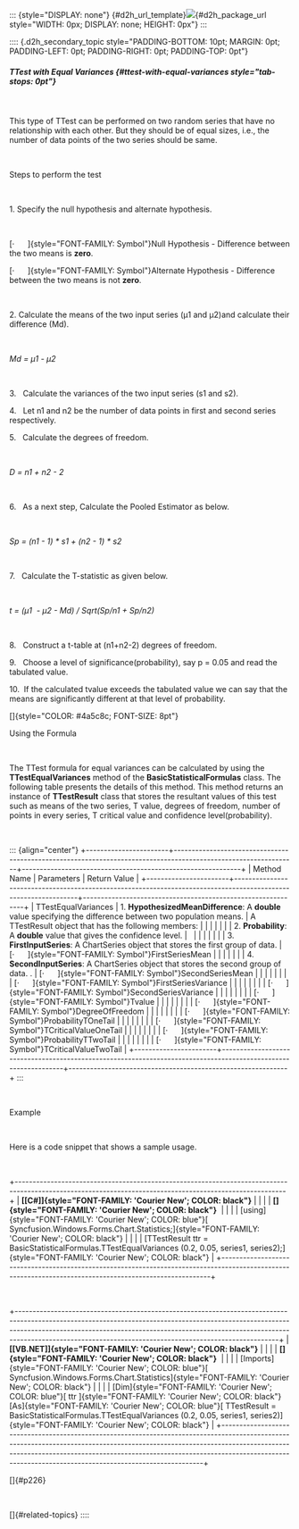 ::: {style="DISPLAY: none"}
[](ms-xhelp:///?Id=d2h_url_template){#d2h_url_template}![](!package_url!){#d2h_package_url style="WIDTH: 0px; DISPLAY: none; HEIGHT: 0px"}
:::

:::: {.d2h_secondary_topic style="PADDING-BOTTOM: 10pt; MARGIN: 0pt; PADDING-LEFT: 0pt; PADDING-RIGHT: 0pt; PADDING-TOP: 0pt"}
##### TTest with Equal Variances {#ttest-with-equal-variances style="tab-stops: 0pt"}

 

This type of TTest can be performed on two random series that have no relationship with each other. But they should be of equal sizes, i.e., the number of data points of the two series should be same.

 

Steps to perform the test

 

1\. Specify the null hypothesis and alternate hypothesis.

 

[·      ]{style="FONT-FAMILY: Symbol"}Null Hypothesis - Difference between the two means is **zero**.

[·      ]{style="FONT-FAMILY: Symbol"}Alternate Hypothesis - Difference between the two means is not **zero**.

 

2\. Calculate the means of the two input series (µ1 and µ2)and calculate their difference (Md).

 

*Md = µ1 - µ2*

 

3.   Calculate the variances of the two input series (s1 and s2).

4.   Let n1 and n2 be the number of data points in first and second series respectively.

5.   Calculate the degrees of freedom.

 

*D = n1 + n2 - 2*

 

6.   As a next step, Calculate the Pooled Estimator as below.

 

*Sp = (n1 - 1) \* s1 + (n2 - 1) \* s2*

 

7.   Calculate the T-statistic as given below.

 

*t = (µ1  - µ2 - Md) / Sqrt(Sp/n1 + Sp/n2)*

 

8.   Construct a t-table at (n1+n2-2) degrees of freedom.

9.   Choose a level of significance(probability), say p = 0.05 and read the tabulated value.

10.  If the calculated tvalue exceeds the tabulated value we can say that the means are significantly different at that level of probability.

[]{style="COLOR: #4a5c8c; FONT-SIZE: 8pt"} 

Using the Formula

 

The TTest formula for equal variances can be calculated by using the **TTestEqualVariances** method of the **BasicStatisticalFormulas** class. The following table presents the details of this method. This method returns an instance of **TTestResult** class that stores the resultant values of this test such as means of the two series, T value, degrees of freedom, number of points in every series, T critical value and confidence level(probability).

 

::: {align="center"}
+-----------------------+----------------------------------------------------------------------------------------------------------------+-------------------------------------------------------------+
| Method Name           | Parameters                                                                                                     | Return Value                                                |
+-----------------------+----------------------------------------------------------------------------------------------------------------+-------------------------------------------------------------+
| TTestEqualVariances   | 1\. **HypothesizedMeanDifference**: A **double** value specifying the difference between two population means. | A TTestResult object that has the following members:        |
|                       |                                                                                                                |                                                             |
|                       | 2\. **Probability**: A **double** value that gives the confidence level.                                       |                                                             |
|                       |                                                                                                                |                                                             |
|                       | 3\. **FirstInputSeries**: A ChartSeries object that stores the first group of data.                            | [·      ]{style="FONT-FAMILY: Symbol"}FirstSeriesMean       |
|                       |                                                                                                                |                                                             |
|                       | 4\. **SecondInputSeries**: A ChartSeries object that stores the second group of data. .                        | [·      ]{style="FONT-FAMILY: Symbol"}SecondSeriesMean      |
|                       |                                                                                                                |                                                             |
|                       |                                                                                                                | [·      ]{style="FONT-FAMILY: Symbol"}FirstSeriesVariance   |
|                       |                                                                                                                |                                                             |
|                       |                                                                                                                | [·      ]{style="FONT-FAMILY: Symbol"}SecondSeriesVariance  |
|                       |                                                                                                                |                                                             |
|                       |                                                                                                                | [·      ]{style="FONT-FAMILY: Symbol"}Tvalue                |
|                       |                                                                                                                |                                                             |
|                       |                                                                                                                | [·      ]{style="FONT-FAMILY: Symbol"}DegreeOfFreedom       |
|                       |                                                                                                                |                                                             |
|                       |                                                                                                                | [·      ]{style="FONT-FAMILY: Symbol"}ProbabilityTOneTail   |
|                       |                                                                                                                |                                                             |
|                       |                                                                                                                | [·      ]{style="FONT-FAMILY: Symbol"}TCriticalValueOneTail |
|                       |                                                                                                                |                                                             |
|                       |                                                                                                                | [·      ]{style="FONT-FAMILY: Symbol"}ProbabilityTTwoTail   |
|                       |                                                                                                                |                                                             |
|                       |                                                                                                                | [·      ]{style="FONT-FAMILY: Symbol"}TCriticalValueTwoTail |
+-----------------------+----------------------------------------------------------------------------------------------------------------+-------------------------------------------------------------+
:::

 

Example

 

Here is a code snippet that shows a sample usage.

 

+---------------------------------------------------------------------------------------------------------------------------------------------------------+
| **[\[C#\]]{style="FONT-FAMILY: 'Courier New'; COLOR: black"}**                                                                                          |
|                                                                                                                                                         |
| **[]{style="FONT-FAMILY: 'Courier New'; COLOR: black"}**                                                                                                |
|                                                                                                                                                         |
| [using]{style="FONT-FAMILY: 'Courier New'; COLOR: blue"}[ Syncfusion.Windows.Forms.Chart.Statistics;]{style="FONT-FAMILY: 'Courier New'; COLOR: black"} |
|                                                                                                                                                         |
| [TTestResult ttr = BasicStatisticalFormulas.TTestEqualVariances (0.2, 0.05, series1, series2);]{style="FONT-FAMILY: 'Courier New'; COLOR: black"}       |
+---------------------------------------------------------------------------------------------------------------------------------------------------------+

 

+-------------------------------------------------------------------------------------------------------------------------------------------------------------------------------------------------------------------------------------------------------------------------------------------------------------------+
| **[\[VB.NET\]]{style="FONT-FAMILY: 'Courier New'; COLOR: black"}**                                                                                                                                                                                                                                                |
|                                                                                                                                                                                                                                                                                                                   |
| **[]{style="FONT-FAMILY: 'Courier New'; COLOR: black"}**                                                                                                                                                                                                                                                          |
|                                                                                                                                                                                                                                                                                                                   |
| [Imports]{style="FONT-FAMILY: 'Courier New'; COLOR: blue"}[ Syncfusion.Windows.Forms.Chart.Statistics]{style="FONT-FAMILY: 'Courier New'; COLOR: black"}                                                                                                                                                          |
|                                                                                                                                                                                                                                                                                                                   |
| [Dim]{style="FONT-FAMILY: 'Courier New'; COLOR: blue"}[ ttr ]{style="FONT-FAMILY: 'Courier New'; COLOR: black"}[As]{style="FONT-FAMILY: 'Courier New'; COLOR: blue"}[ TTestResult = BasicStatisticalFormulas.TTestEqualVariances (0.2, 0.05, series1, series2)]{style="FONT-FAMILY: 'Courier New'; COLOR: black"} |
+-------------------------------------------------------------------------------------------------------------------------------------------------------------------------------------------------------------------------------------------------------------------------------------------------------------------+

[]{#p226} 

 

[]{#related-topics}
::::
